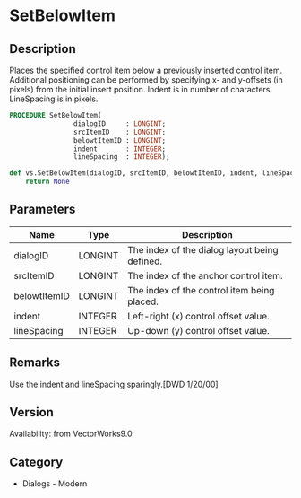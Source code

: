 # SetBelowItem

## Description
Places the specified control item below a previously inserted control item. Additional positioning can be performed by specifying x- and y-offsets (in pixels) from the initial insert position. Indent is in number of characters. LineSpacing is in pixels.

```pascal
PROCEDURE SetBelowItem(
				dialogID     : LONGINT;
				srcItemID    : LONGINT;
				belowtItemID : LONGINT;
				indent       : INTEGER;
				lineSpacing  : INTEGER);
```

```python
def vs.SetBelowItem(dialogID, srcItemID, belowtItemID, indent, lineSpacing):
    return None
```

## Parameters
|Name|Type|Description|
|---|---|---|
|dialogID|LONGINT|The index of the dialog layout being defined.|
|srcItemID|LONGINT|The index of the anchor control item.|
|belowtItemID|LONGINT|The index of the control item being placed.|
|indent|INTEGER|Left-right (x) control offset value.|
|lineSpacing|INTEGER|Up-down (y) control offset value.|

## Remarks
Use the indent and lineSpacing sparingly.[DWD 1/20/00]

## Version
Availability: from VectorWorks9.0

## Category
* Dialogs - Modern

